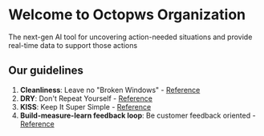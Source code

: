 # Welcome to Octopws Organization

The next-gen AI tool for uncovering action-needed situations and provide real-time data to support those actions

## Our guidelines

1. **Cleanliness**: Leave no "Broken Windows" - [Reference](https://medium.com/@learnstuff.io/broken-window-theory-in-software-development-bef627a1ce99)
2. **DRY**: Don't Repeat Yourself - [Reference](https://thevaluable.dev/dry-principle-cost-benefit-example/)
3. **KISS**: Keep It Super Simple - [Reference](https://dev.to/kwereutosu/the-k-i-s-s-principle-in-programming-1jfg)
4. **Build-measure-learn feedback loop**: Be customer feedback oriented - [Reference](https://www.techtarget.com/whatis/definition/build-measure-learn-BML)
